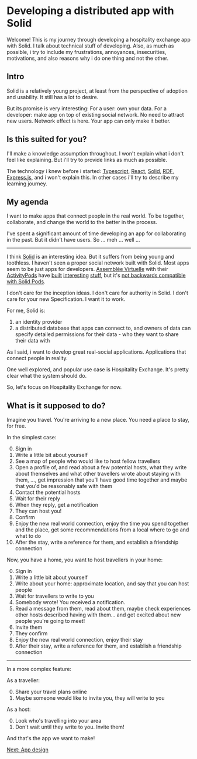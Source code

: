 # Developing a distributed app with Solid

Welcome! This is my journey through developing a hospitality exchange app with Solid. I talk about technical stuff of developing. Also, as much as possible, i try to include my frustrations, annoyances, insecurities, motivations, and also reasons why i do one thing and not the other.

## Intro

Solid is a relatively young project, at least from the perspective of adoption and usability. It still has a lot to desire.

But its promise is very interesting: For a user: own your data. For a developer: make app on top of existing social network. No need to attract new users. Network effect is here. Your app can only make it better.

## Is this suited for you?

I'll make a knowledge assumption throughout. I won't explain what i don't feel like explaining. But i'll try to provide links as much as possible.

The technology i knew before i started: [Typescript](https://www.typescriptlang.org/), [React](https://reactjs.org/), [Solid](https://solidproject.org/), [RDF](https://www.w3.org/TR/rdf11-concepts/#data-model), [Express.js](https://expressjs.com/), and i won't explain this. In other cases i'll try to describe my learning journey.

## My agenda

I want to make apps that connect people in the real world. To be together, collaborate, and change the world to the better in the process.

I've spent a significant amount of time developing an app for collaborating in the past. But it didn't have users. So ... meh ... well ...

---

I think [Solid](https://solidproject.org/) is an interesting idea. But it suffers from being young and toothless. I haven't seen a proper social network built with Solid. Most apps seem to be just apps for developers. [Assemblée Virtuelle](https://www.virtual-assembly.org/) with their [ActivityPods](https://github.com/assemblee-virtuelle/activitypods) have [built](https://lescheminsdelatransition.org/) [interesting](https://www.virtual-assembly.org/semapps-2/) [stuff](https://www.virtual-assembly.org/siti-2/), but it's [not backwards compatible with Solid Pods](https://forum.solidproject.org/t/activitypods-adding-intelligence-to-solid-pods-with-activitypub/4962/12).

I don't care for the inception ideas. I don't care for authority in Solid. I don't care for your new Specification. I want it to work.

For me, Solid is:

1. an identity provider
2. a distributed database that apps can connect to, and owners of data can specify detailed permissions for their data - who they want to share their data with

As I said, i want to develop great real-social applications. Applications that connect people in reality.

One well explored, and popular use case is Hospitality Exchange. It's pretty clear what the system should do.

So, let's focus on Hospitality Exchange for now.

## What is it supposed to do?

Imagine you travel. You're arriving to a new place. You need a place to stay, for free.

In the simplest case:

0. Sign in
0. Write a little bit about yourself
0. See a map of people who would like to host fellow travellers
0. Open a profile of, and read about a few potential hosts, what they write about themselves and what other travellers wrote about staying with them, ..., get impression that you'll have good time together and maybe that you'd be reasonably safe with them
0. Contact the potential hosts
0. Wait for their reply
0. When they reply, get a notification
0. They can host you!
0. Confirm
0. Enjoy the new real world connection, enjoy the time you spend together and the place, get some recommendations from a local where to go and what to do
0. After the stay, write a reference for them, and establish a friendship connection

Now, you have a home, you want to host travellers in your home:

0. Sign in
0. Write a little bit about yourself
0. Write about your home: approximate location, and say that you can host people
0. Wait for travellers to write to you
0. Somebody wrote! You received a notification. 
0. Read a message from them, read about them, maybe check experiences other hosts described having with them... and get excited about new people you're going to meet!
0. Invite them
0. They confirm
0. Enjoy the new real world connection, enjoy their stay
0. After their stay, write a reference for them, and establish a friendship connection

---

In a more complex feature:

As a traveller:

0. Share your travel plans online
0. Maybe someone would like to invite you, they will write to you

As a host:

0. Look who's travelling into your area
0. Don't wait until they write to you. Invite them!

And that's the app we want to make!

[Next: App design](app-design.md)
